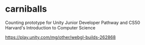 # carniballs
Counting prototype for Unity Junior Developer Pathway and CS50 Harvard's Introduction to Computer Science

https://play.unity.com/mg/other/webgl-builds-262868

